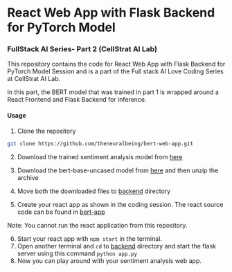 # React Web App with Flask Backend for PyTorch Model

### FullStack AI Series- Part 2 (CellStrat AI Lab)

This repository contains the code for React Web App with Flask Backend for PyTorch Model Session and is a part of the Full stack AI Love Coding Series at CellStrat AI Lab.

In this part, the BERT model that was trained in part 1 is wrapped around a React Frontend and Flask Backend for inference.

#### Usage

1. Clone the repository

```bash
git clone https://github.com/theneuralbeing/bert-web-app.git
```

2. Download the trained sentiment analysis model from [here](https://gradient-fire.s3.amazonaws.com/inference.pth)
3. Download the bert-base-uncased model from [here](https://gradient-fire.s3.amazonaws.com/bert-base-uncased.rar) and then unzip the archive
4. Move both the downloaded files to [backend](backend) directory

5. Create your react app as shown in the coding session. The react source code can be found in [bert-app](bert-app)

Note: You cannot run the react application from this repository.

6. Start your react app with `npm start` in the terminal.
7. Open another terminal and `cd` to [backend](backend) directory and start the flask server using this command `python app.py`
8. Now you can play around with your sentiment analysis web app.
